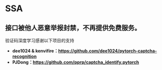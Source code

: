 # SSA

## 接口被他人恶意举报封禁，不再提供免费服务。

验证码深度学习感谢以下项目的支持

* **dee1024 & kenvifire：https://github.com/dee1024/pytorch-captcha-recognition**
* **PJDong：https://github.com/pprp/captcha_identify.pytorch**
